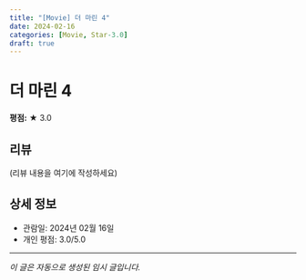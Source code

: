 ```yaml
---
title: "[Movie] 더 마린 4"
date: 2024-02-16
categories: [Movie, Star-3.0]
draft: true
---
```


# 더 마린 4

**평점:** ★ 3.0

## 리뷰

(리뷰 내용을 여기에 작성하세요)

## 상세 정보

- 관람일: 2024년 02월 16일
- 개인 평점: 3.0/5.0

---

*이 글은 자동으로 생성된 임시 글입니다.*
